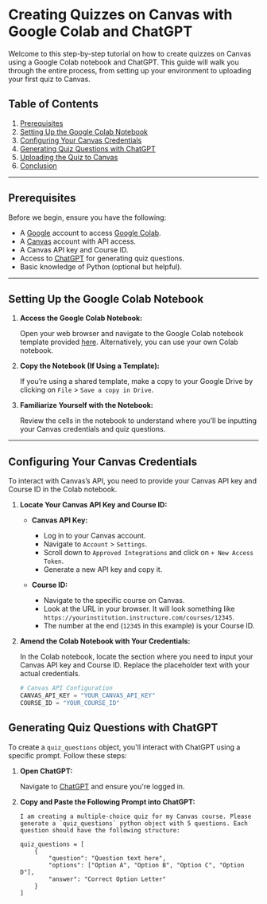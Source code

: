 # Creating Quizzes on Canvas with Google Colab and ChatGPT

Welcome to this step-by-step tutorial on how to create quizzes on Canvas using a Google Colab notebook and ChatGPT. This guide will walk you through the entire process, from setting up your environment to uploading your first quiz to Canvas.

## Table of Contents

1. [Prerequisites](#prerequisites)
2. [Setting Up the Google Colab Notebook](#setting-up-the-google-colab-notebook)
3. [Configuring Your Canvas Credentials](#configuring-your-canvas-credentials)
4. [Generating Quiz Questions with ChatGPT](#generating-quiz-questions-with-chatgpt)
5. [Uploading the Quiz to Canvas](#uploading-the-quiz-to-canvas)
6. [Conclusion](#conclusion)

---

## Prerequisites

Before we begin, ensure you have the following:

- A [Google](https://www.google.com/) account to access [Google Colab](https://colab.research.google.com/).
- A [Canvas](https://www.instructure.com/canvas/) account with API access.
- A Canvas API key and Course ID.
- Access to [ChatGPT](https://chat.openai.com/) for generating quiz questions.
- Basic knowledge of Python (optional but helpful).

---

## Setting Up the Google Colab Notebook

1. **Access the Google Colab Notebook:**

   Open your web browser and navigate to the Google Colab notebook template provided [here](https://colab.research.google.com/). Alternatively, you can use your own Colab notebook.

2. **Copy the Notebook (If Using a Template):**

   If you’re using a shared template, make a copy to your Google Drive by clicking on `File` > `Save a copy in Drive`.

3. **Familiarize Yourself with the Notebook:**

   Review the cells in the notebook to understand where you'll be inputting your Canvas credentials and quiz questions.

---

## Configuring Your Canvas Credentials

To interact with Canvas’s API, you need to provide your Canvas API key and Course ID in the Colab notebook.

1. **Locate Your Canvas API Key and Course ID:**

   - **Canvas API Key:** 
     - Log in to your Canvas account.
     - Navigate to `Account` > `Settings`.
     - Scroll down to `Approved Integrations` and click on `+ New Access Token`.
     - Generate a new API key and copy it.
   
   - **Course ID:** 
     - Navigate to the specific course on Canvas.
     - Look at the URL in your browser. It will look something like `https://yourinstitution.instructure.com/courses/12345`.
     - The number at the end (`12345` in this example) is your Course ID.

2. **Amend the Colab Notebook with Your Credentials:**

   In the Colab notebook, locate the section where you need to input your Canvas API key and Course ID. Replace the placeholder text with your actual credentials.

   ```python
   # Canvas API Configuration
   CANVAS_API_KEY = "YOUR_CANVAS_API_KEY"
   COURSE_ID = "YOUR_COURSE_ID"
   ```

## Generating Quiz Questions with ChatGPT

To create a `quiz_questions` object, you'll interact with ChatGPT using a specific prompt. Follow these steps:

1. **Open ChatGPT:**

   Navigate to <a href="https://www.chatgpt.com" target="_blank" rel="noopener noreferrer">ChatGPT</a> and ensure you're logged in.

2. **Copy and Paste the Following Prompt into ChatGPT:**

    ```plaintext
    I am creating a multiple-choice quiz for my Canvas course. Please generate a `quiz_questions` python object with 5 questions. Each question should have the following structure:

    quiz_questions = [
        {
            "question": "Question text here",
            "options": ["Option A", "Option B", "Option C", "Option D"],
            "answer": "Correct Option Letter"
        }
    ]
    ```
